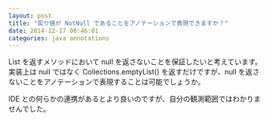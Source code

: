 ```yaml
---
layout: post
title: "戻り値が NotNull であることをアノテーションで表現できますか？"
date: 2014-12-17 06:46:01
categories: java annotations
---
```

<p>List を返すメソッドにおいて null を返さないことを保証したいと考えています。
実装上は null ではなく Collections.emptyList() を返すだけですが、null を返さないことをアノテーションで表現することは可能でしょうか。</p>

<p>IDE との何らかの連携があるとより良いのですが、自分の観測範囲ではわかりませんでした。</p>
